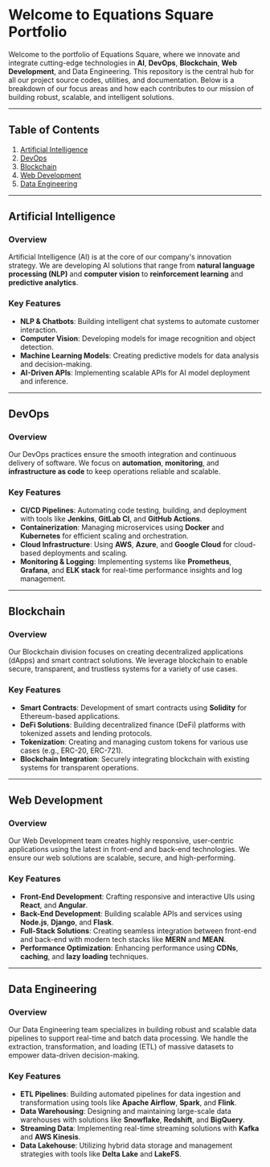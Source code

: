 # Welcome to Equations Square Portfolio

Welcome to the portfolio of Equations Square, where we innovate and integrate cutting-edge technologies in **AI**, **DevOps**, **Blockchain**, **Web Development**, and Data Engineering. This repository is the central hub for all our project source codes, utilities, and documentation. Below is a breakdown of our focus areas and how each contributes to our mission of building robust, scalable, and intelligent solutions.

---

## Table of Contents
1. [Artificial Intelligence](#ai)
2. [DevOps](#devops)
3. [Blockchain](#blockchain)
4. [Web Development](#web-development)
5. [Data Engineering](#data-engineering)

---

## Artificial Intelligence

### Overview
Artificial Intelligence (AI) is at the core of our company's innovation strategy. We are developing AI solutions that range from **natural language processing (NLP)** and **computer vision** to **reinforcement learning** and **predictive analytics**.

### Key Features
- **NLP & Chatbots**: Building intelligent chat systems to automate customer interaction.
- **Computer Vision**: Developing models for image recognition and object detection.
- **Machine Learning Models**: Creating predictive models for data analysis and decision-making.
- **AI-Driven APIs**: Implementing scalable APIs for AI model deployment and inference.

---

## DevOps

### Overview
Our DevOps practices ensure the smooth integration and continuous delivery of software. We focus on **automation**, **monitoring**, and **infrastructure as code** to keep operations reliable and scalable.

### Key Features
- **CI/CD Pipelines**: Automating code testing, building, and deployment with tools like **Jenkins**, **GitLab CI**, and **GitHub Actions**.
- **Containerization**: Managing microservices using **Docker** and **Kubernetes** for efficient scaling and orchestration.
- **Cloud Infrastructure**: Using **AWS**, **Azure**, and **Google Cloud** for cloud-based deployments and scaling.
- **Monitoring & Logging**: Implementing systems like **Prometheus**, **Grafana**, and **ELK stack** for real-time performance insights and log management.

---

## Blockchain

### Overview
Our Blockchain division focuses on creating decentralized applications (dApps) and smart contract solutions. We leverage blockchain to enable secure, transparent, and trustless systems for a variety of use cases.

### Key Features
- **Smart Contracts**: Development of smart contracts using **Solidity** for Ethereum-based applications.
- **DeFi Solutions**: Building decentralized finance (DeFi) platforms with tokenized assets and lending protocols.
- **Tokenization**: Creating and managing custom tokens for various use cases (e.g., ERC-20, ERC-721).
- **Blockchain Integration**: Securely integrating blockchain with existing systems for transparent operations.

---

## Web Development

### Overview
Our Web Development team creates highly responsive, user-centric applications using the latest in front-end and back-end technologies. We ensure our web solutions are scalable, secure, and high-performing.

### Key Features
- **Front-End Development**: Crafting responsive and interactive UIs using **React**, and **Angular**.
- **Back-End Development**: Building scalable APIs and services using **Node.js**, **Django**, and **Flask**.
- **Full-Stack Solutions**: Creating seamless integration between front-end and back-end with modern tech stacks like **MERN** and **MEAN**.
- **Performance Optimization**: Enhancing performance using **CDNs**, **caching**, and **lazy loading** techniques.

---

## Data Engineering

### Overview
Our Data Engineering team specializes in building robust and scalable data pipelines to support real-time and batch data processing. We handle the extraction, transformation, and loading (ETL) of massive datasets to empower data-driven decision-making.

### Key Features
- **ETL Pipelines**: Building automated pipelines for data ingestion and transformation using tools like **Apache Airflow**, **Spark**, and **Flink**.
- **Data Warehousing**: Designing and maintaining large-scale data warehouses with solutions like **Snowflake**, **Redshift**, and **BigQuery**.
- **Streaming Data**: Implementing real-time streaming solutions with **Kafka** and **AWS Kinesis**.
- **Data Lakehouse**: Utilizing hybrid data storage and management strategies with tools like **Delta Lake** and **LakeFS**.


